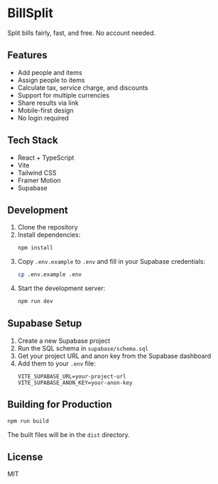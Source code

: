 # BillSplit

Split bills fairly, fast, and free. No account needed.

## Features

- Add people and items
- Assign people to items
- Calculate tax, service charge, and discounts
- Support for multiple currencies
- Share results via link
- Mobile-first design
- No login required

## Tech Stack

- React + TypeScript
- Vite
- Tailwind CSS
- Framer Motion
- Supabase

## Development

1. Clone the repository
2. Install dependencies:
   ```bash
   npm install
   ```
3. Copy `.env.example` to `.env` and fill in your Supabase credentials:
   ```bash
   cp .env.example .env
   ```
4. Start the development server:
   ```bash
   npm run dev
   ```

## Supabase Setup

1. Create a new Supabase project
2. Run the SQL schema in `supabase/schema.sql`
3. Get your project URL and anon key from the Supabase dashboard
4. Add them to your `.env` file:
   ```
   VITE_SUPABASE_URL=your-project-url
   VITE_SUPABASE_ANON_KEY=your-anon-key
   ```

## Building for Production

```bash
npm run build
```

The built files will be in the `dist` directory.

## License

MIT 